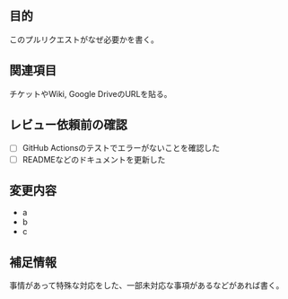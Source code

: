 ## 目的

このプルリクエストがなぜ必要かを書く。

## 関連項目

チケットやWiki, Google DriveのURLを貼る。

## レビュー依頼前の確認

- [ ] GitHub Actionsのテストでエラーがないことを確認した
- [ ] READMEなどのドキュメントを更新した

## 変更内容

- a
- b
- c

## 補足情報

事情があって特殊な対応をした、一部未対応な事項があるなどがあれば書く。